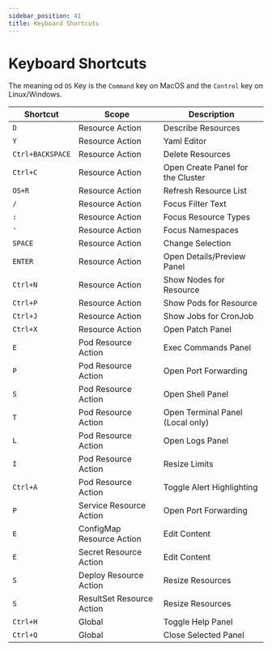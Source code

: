```yaml
---
sidebar_position: 41
title: Keyboard Shortcuts
---
```


# Keyboard Shortcuts

The meaning od `OS` Key is the `Command` key on MacOS and the `Control` key on Linux/Windows.

| Shortcut         | Scope                     | Description                       |
|------------------|---------------------------|-----------------------------------|
| `D`              | Resource Action           | Describe Resources                |
| `Y`              | Resource Action           | Yaml Editor                       |
| `Ctrl+BACKSPACE` | Resource Action           | Delete Resources                  |
| `Ctrl+C`         | Resource Action           | Open Create Panel for the Cluster |
| `OS+R`           | Resource Action           | Refresh Resource List             |
| `/`              | Resource Action           | Focus Filter Text                 |
| `:`              | Resource Action           | Focus Resource Types              | 
| `'`              | Resource Action           | Focus Namespaces                  | 
| `SPACE`          | Resource Action           | Change Selection                  |
| `ENTER`          | Resource Action           | Open Details/Preview Panel        |
| `Ctrl+N`         | Resource Action           | Show Nodes for Resource           |
| `Ctrl+P`         | Resource Action           | Show Pods for Resource            |
| `Ctrl+J`         | Resource Action           | Show Jobs for CronJob             |
| `Ctrl+X`         | Resource Action           | Open Patch Panel                  |
| `E`              | Pod Resource Action       | Exec Commands Panel               |
| `P`              | Pod Resource Action       | Open Port Forwarding              |
| `S`              | Pod Resource Action       | Open Shell Panel                  |
| `T`              | Pod Resource Action       | Open Terminal Panel (Local only)  |
| `L`              | Pod Resource Action       | Open Logs Panel                   |
| `I`              | Pod Resource Action       | Resize Limits                     |
| `Ctrl+A`         | Pod Resource Action       | Toggle Alert Highlighting         |
| `P`              | Service Resource Action   | Open Port Forwarding              |
| `E`              | ConfigMap Resource Action | Edit Content                      |
| `E`              | Secret Resource Action    | Edit Content                      |
| `S`              | Deploy Resource Action    | Resize Resources                  |
| `S`              | ResultSet Resource Action | Resize Resources                  |
| `Ctrl+H`         | Global                    | Toggle Help Panel                 |
| `Ctrl+Q`         | Global                    | Close Selected Panel              |


